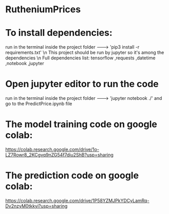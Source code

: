 # RutheniumPrices
# To install dependencies:

run in the terminal inside the project folder ---> 'pip3 install -r requirements.txt' \n
This project should be run by jupyter so it's among the dependencies \n
Full dependencies list:
tensorflow ,requests ,datetime ,notebook ,jupyter

# Open jupyter editor to run the code
run in the terminal inside the project folder ---> 'jupyter notebook ./' and go to the PredictPrice.ipynb file

# The model training code on google colab:
https://colab.research.google.com/drive/1o-LZ7Rowr8_2KCgvq9nZG54f7diu2ShB?usp=sharing

# The prediction code on google colab:
https://colab.research.google.com/drive/1P58YZMJPkYDCyLamRq-Dv2nzyM0tkkyi?usp=sharing
